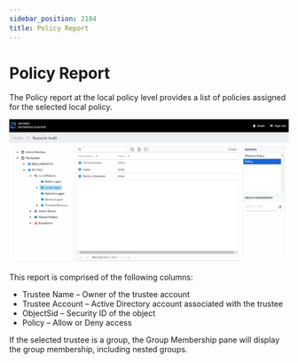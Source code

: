 ```yaml
---
sidebar_position: 2184
title: Policy Report
---
```


# Policy Report

The Policy report at the local policy level provides a list of policies assigned for the selected local policy.

![Policy report](../../../../../../../../static/images/AccessInformationCenter_12.0/Content/Resources/Images/Access/InformationCenter/ResourceAudit/FileSystem/Policy.png "Policy report")

This report is comprised of the following columns:

* Trustee Name – Owner of the trustee account
* Trustee Account – Active Directory account associated with the trustee
* ObjectSid – Security ID of the object
* Policy – Allow or Deny access

If the selected trustee is a group, the Group Membership pane will display the group membership, including nested groups.